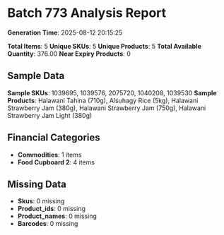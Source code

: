# Batch 773 Analysis Report

**Generation Time**: 2025-08-12 20:15:25

**Total Items**: 5
**Unique SKUs**: 5
**Unique Products**: 5
**Total Available Quantity**: 376.00
**Near Expiry Products**: 0

## Sample Data
**Sample SKUs**: 1039695, 1039576, 2075720, 1040208, 1039530
**Sample Products**: Halawani Tahina (710g), Alsuhagy Rice (5kg), Halawani Strawberry Jam (380g), Halawani Strawberry Jam (750g), Halawani Strawberry Jam Light (380g)

## Financial Categories
- **Commodities**: 1 items
- **Food Cupboard 2**: 4 items

## Missing Data
- **Skus**: 0 missing
- **Product_ids**: 0 missing
- **Product_names**: 0 missing
- **Barcodes**: 0 missing
